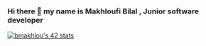 ### Hi there 👋 my name is Makhloufi Bilal , Junior software developer
[![bmakhlou's 42 stats](https://badge.mediaplus.ma/greenbinary/bmakhlou)](https://github.com/oakoudad/badge42)
<!--
**M0BLACK/M0BLACK** is a ✨ _special_ ✨ repository because its `README.md` (this file) appears on your GitHub profile.

Here are some ideas to get you started:

- 🔭 I’m currently working on ...
- 🌱 I’m currently learning ...
- 👯 I’m looking to collaborate on ...
- 🤔 I’m looking for help with ...
- 💬 Ask me about ...
- 📫 How to reach me: ...
- 😄 Pronouns: ...
- ⚡ Fun fact: ...
-->
